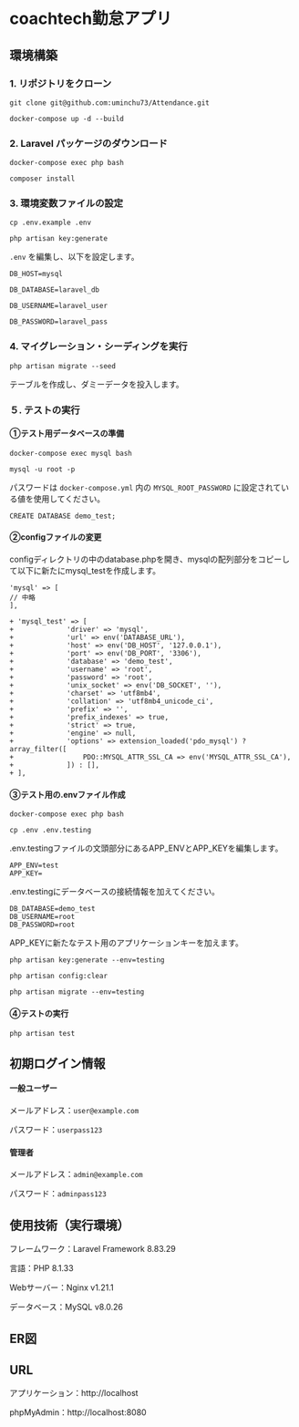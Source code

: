 # coachtech勤怠アプリ

## 環境構築

### 1. リポジトリをクローン

```
git clone git@github.com:uminchu73/Attendance.git
```
```
docker-compose up -d --build
```

### 2. Laravel パッケージのダウンロード

```
docker-compose exec php bash
```
```
composer install
```

### 3. 環境変数ファイルの設定

```
cp .env.example .env
```
```
php artisan key:generate
```

`.env` を編集し、以下を設定します。

```
DB_HOST=mysql

DB_DATABASE=laravel_db

DB_USERNAME=laravel_user

DB_PASSWORD=laravel_pass
```

### 4. マイグレーション・シーディングを実行

```
php artisan migrate --seed
```
テーブルを作成し、ダミーデータを投入します。


### ５. テストの実行

#### ①テスト用データベースの準備


```
docker-compose exec mysql bash
```
```
mysql -u root -p
```
パスワードは `docker-compose.yml` 内の `MYSQL_ROOT_PASSWORD` に設定されている値を使用してください。
```
CREATE DATABASE demo_test;
```
#### ②configファイルの変更

configディレクトリの中のdatabase.phpを開き、mysqlの配列部分をコピーして以下に新たにmysql_testを作成します。

```
'mysql' => [
// 中略
],

+ 'mysql_test' => [
+             'driver' => 'mysql',
+             'url' => env('DATABASE_URL'),
+             'host' => env('DB_HOST', '127.0.0.1'),
+             'port' => env('DB_PORT', '3306'),
+             'database' => 'demo_test',
+             'username' => 'root',
+             'password' => 'root',
+             'unix_socket' => env('DB_SOCKET', ''),
+             'charset' => 'utf8mb4',
+             'collation' => 'utf8mb4_unicode_ci',
+             'prefix' => '',
+             'prefix_indexes' => true,
+             'strict' => true,
+             'engine' => null,
+             'options' => extension_loaded('pdo_mysql') ? array_filter([
+                 PDO::MYSQL_ATTR_SSL_CA => env('MYSQL_ATTR_SSL_CA'),
+             ]) : [],
+ ],
```

#### ③テスト用の.envファイル作成
```
docker-compose exec php bash
```
```
cp .env .env.testing
```
.env.testingファイルの文頭部分にあるAPP_ENVとAPP_KEYを編集します。

```
APP_ENV=test
APP_KEY=
```
.env.testingにデータベースの接続情報を加えてください。
```
DB_DATABASE=demo_test
DB_USERNAME=root
DB_PASSWORD=root
```
APP_KEYに新たなテスト用のアプリケーションキーを加えます。
```
php artisan key:generate --env=testing
```
```
php artisan config:clear
```
```
php artisan migrate --env=testing
```

#### ④テストの実行
```
php artisan test
```



## 初期ログイン情報

#### 一般ユーザー

メールアドレス：`user@example.com`

パスワード：`userpass123`

#### 管理者

メールアドレス：`admin@example.com`

パスワード：`adminpass123`

## 使用技術（実行環境）

フレームワーク：Laravel Framework 8.83.29

言語：PHP 8.1.33

Webサーバー：Nginx v1.21.1

データベース：MySQL v8.0.26



## ER図



## URL

アプリケーション：http://localhost


phpMyAdmin：http://localhost:8080


